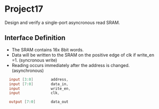 # Project17
Design and verify a single-port asyncronous read SRAM.

## Interface Definition
- The SRAM contains 16x 8bit words.
- Data will be written to the SRAM on the positive edge of clk if write_en =1. (syncronous write)
- Reading occurs immediately after the address is changed. (asynchronous)  

```verilog
  input [3:0]        address,
  input [7:0]        data_in,
  input              write_en,
  input              clk,

  output [7:0]       data_out
```
